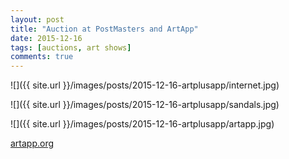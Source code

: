 ```yaml
---
layout: post
title: "Auction at PostMasters and ArtApp"
date: 2015-12-16
tags: [auctions, art shows]
comments: true
---
```

![]({{ site.url }}/images/posts/2015-12-16-artplusapp/internet.jpg)

![]({{ site.url }}/images/posts/2015-12-16-artplusapp/sandals.jpg)

![]({{ site.url }}/images/posts/2015-12-16-artplusapp/artapp.jpg)

[artapp.org](http://www.artapp.org)
